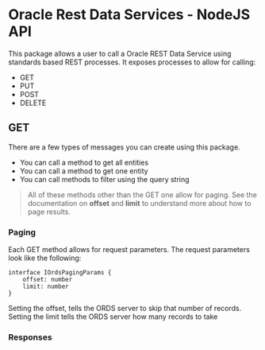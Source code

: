 # Oracle Rest Data Services - NodeJS API

This package allows a user to call a Oracle REST Data Service using standards based REST processes. It exposes processes
to allow for calling:

- GET
- PUT
- POST
- DELETE

## GET

There are a few types of messages you can create using this package.

- You can call a method to get all entities
- You can call a method to get one entity
- You can call methods to filter using the query string

> All of these methods other than the GET one allow for paging. See the documentation on **offset** and **limit** to
> understand more about how to page results.

### Paging

Each GET method allows for request parameters. The request parameters look like the following:

````
interface IOrdsPagingParams {
    offset: number
    limit: number
}
````

Setting the offset, tells the ORDS server to skip that number of records.
Setting the limit tells the ORDS server how many records to take

### Responses

